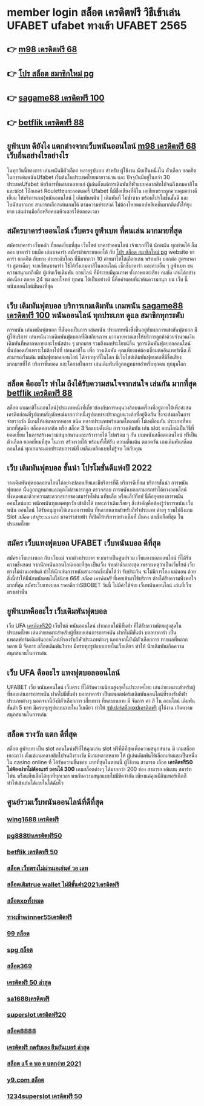 # member login สล็อต เครดิตฟรี วิธีเข้าเล่น UFABET ufabet ทางเข้า UFABET 2565

## 👉 [m98 เครดิตฟรี 68](https://mabet.net/20-free-100/)
## 👉 [โปร สล็อต สมาชิกใหม่ pg](https://mabet.net/register/)
## 👉 [sagame88 เครดิตฟรี 100](https://mabet.net/)
## 👉 [betflik เครดิตฟรี 88](https://mabet.net/credit-free-new/)

## ยูฟ่าเบท ดียังไง แตกต่างจากเว็บพนันออนไลน์ [m98 เครดิตฟรี 68](https://mabet.net/register/) เว็บอื่นอย่างไรอย่างไร

 ในทุกวันนี้ของการ เล่นพนันมีตัวเลือก หลายรูปแบบ สำหรับ ผู้ใช้งาน  นับเป็นหนึ่งใน ตัวเลือก ยอดฮิต ในการเล่นพนันUfabet เริ่มต้นในประเทศไทยมายาวนาน และ ปัจจุบันมีอยู่ในกว่า 30 ประเทศUfabet ห้บริการที่หลากหลายแก่ ผู้เล่นตั้งแต่การเดิมพันกีฬาแบบคลาสสิกไปจนถึงเกมคาสิโนและslot โป๊กเกอร์  Rouletteและลอตเตอรี  Ufabet นี้มีชื่อเสียงที่ดีใน เอเชียเพราะถูกควบคุมอย่างดีเยี่ยม ให้บริการเกม{พนันออนไลน์ | เดิมพันพนัน | เดิมพันที่ ไม่ซ้ำซาก พร้อมโปรโมชั่นชั้นดี และโบนัสมากมาย สามารถเลือกเล่นเกมได้ ตามความประสงค์ ไม่ต้องโหลดแอปพลิเคชั่นมากติดตั้งให้ยุงยาก เล่นผ่านมือถือหรือคอมพิวเตอร์ได้ตลอดเวลา 


## สมัครบาคาร่าออนไลน์ เว็บตรง  ยูฟ่าเบท ที่คนเล่น มากมายที่สุด 

สมัครบาคาร่า เว็บหลัก  ที่ยอดเยี่ยมที่สุด   เว็บไซต์ บาคาร่าออนไลน์ เจ้าแรกที่ให้ นักพนัน  ทุกท่านได้ ลิ้มลอง บาคาร่า บนมือ เล่นบาคาร่า สมัครผ่านระบบออโต้  กับ  [โปร สล็อต สมาชิกใหม่ pg](https://mabet.net/) website บาคาร่า ยอดฮิต  กับทาง ค่ายระดับโลก ที่มีมากกว่า 10 ค่ายมาให้ได้เลือกเล่น พร้อมยัง บอกต่อ สูตรบาคาร่า  สูตรเด็ดๆ  จากเซียนบาคาร่า ใช้ได้ทั้งเกมคาสิโนออนไลน์ เซ็กซี่บาคาร่า และค่ายอื่น ๆ ยูฟ่าเบท  ขน ความสนุกมาถึงมือ  ผู้เล่นเว็บเดิมพัน  ออนไลน์ ที่มีระบบมีคุณภาพ ทั้งภาพและเสียง คมชัด เล่นได้อย่างต่อเนื่อง ตลอด 24 ชม ตอบโจทย์  ทุกคน  ได้เป็นอย่างดี นี่คือคำตอบที่น่าค้นความสนุก บน เว็บ นี้ พนันออนไลน์มั่นคงที่สุด

## เว็บ  เดิมพันฟุตบอล  บริการเกมเดิมพัน เกมพนัน [sagame88 เครดิตฟรี 100](https://mabet.net/credit-free-new/) พนันออนไลน์ ทุกประเภท ดูแล  สมาชิกทุกระดับ 

การพนัน เล่นพนันฟุตบอล ที่มั่นคงเป็นการ เล่นพนัน ประเภทหนึ่งซึ่งขึ้นอยู่กับผลการแข่งขันฟุตบอล มีผู้ให้บริการ เล่นพนันวางเดิมพันฟุตบอลที่มีเสถียรภาพ มากมายพวกเขาให้บริการลูกค้าด้วยจำนวนเงินเดิมพันที่หลากหลายและโบนัสต่าง ๆ มากมาย รวมถึงผลประโยชน์อื่น ๆการเดิมพันฟุตบอลออนไลน์ นั้นปลอดภัยเพราะไม่ต้องไปที่ บ่อนคาสิโน เพื่อ วางเดิมพัน คุณเพียงแค่ต้องเชื่อมต่ออินเทอร์เน็ต ก็สามารถเริ่มเล่น พนันฟุตบอลออนไลน์ ได้จากทุกที่ในโลก มีเว็บไซต์เดิมพันฟุตบอลที่มีชื่อเสียง มากมายที่ให้ บริการชั้นยอด และโอกาสในการ เล่นเดิมพันที่ถูกกฎหมายสำหรับทุกคน ทุกมุมโลก 

## สล็อต  คืออะไร ทำไม ถึงได้รับความสนใจจากสนใจ เล่นกัน มากที่สุด [betflik เครดิตฟรี 88](https://mabet.net/) 

สล็อต เกมคาสิโนออนไลน์}ประเภทหนึ่งที่เกี่ยวข้องกับการหมุนวงล้อบนเครื่องที่อยู่ภายใต้เพื่อสะสมเครดิตก่อนที่รูปแบบสัญลักษณ์มากกว่าหนึ่งรูปแบบจะปรากฏบนวงล้อที่อยู่ติดกัน ซึ่งจะส่งผลในการ จ่ายรางวัล มีเกมให้เล่นหลากหลาย ชนิด  หลายประเภทพร้อมกลไกเกมที่ ไม่เหมือนกัน ประเภทที่พบมากที่สุดคือ สล็อตคลาสสิก หรือ สล็อต 3 รีลแบบดั้งเดิม  การวางเดิมพัน เล่น slot ออนไลน์เป็นวิธีที่ยอดเยี่ยม ในการสร้างความสนุกสนานและสร้างรายได้ ไปพร้อม ๆ กัน เกมพนันสล็อตออนไลน์ ฟรีเป็นตัวเลือก ยอดเยี่ยมที่สุด ในการ สร้างรายได้ พร้อมทั้งได้รับ ความตื่นเต้น ตลอดวัน เกมเดิมพันสล็อตออนไลน์ ทุกเกมจะมอบประสบการณ์ที่ เพลิดเพลิดแบบไม่รู้จบ ให้กับคุณ


## เว็บ  เดิมพันฟุตบอล ชั้นนำ โปรโมชั่นดีแห่งปี 2022

 วางเดิมพันฟุตบอลออนไลน์ได้อย่างปลอดภัยและมีบริการที่ดี บริการดีเยี่ยม บริการชั้นนำ การพนัน ฟุตบอล นั้นถูกกฎหมายและคุณไม่สามารถถูก ตรวจสอบ การพนันบอลสามารถทำได้ทางออนไลน์ทั้งหมดและด้วยความสะดวกสบายของสมาร์ทโฟน แท็บเล็ต หรือแล็ปท็อป นี่คือยุคของการพนันออนไลน์และ พนักพนันทุกเพศทุกวัย เข้าถึงได้ เยอะกว่าเดิมเรื่อยๆ สิ่งสำคัญคือต้องรู้ว่าการพนัน เว็บพนัน ออนไลน์ ได้รับอนุญาตให้เสนอการพนัน ที่หลากหลายสำหรับกีฬาประเภท ต่างๆ รวมไปถึงเกม Slot *สล็อต เข้าสู่ระบบ* และ บาคาร่าสายฟ้า  ที่เปิดให้บริการอย่างเต็มที่ มั่นคง น่าเชื่อถือที่สุด ในประเทศไทย 

## สมัคร เว็บแทงฟุตบอล  UFABET เว็บพนันบอล ดีที่สุด

สมัคร เว็บแทงบอล กับ  เว็บแม่ จากต่างประเทศ พวกเราเป็นศูนย์รวม เว็บแทงบอลออนไลน์ ที่ได้รับ ความชื่นชอบ จากนักพนันออนไลน์เยอะที่สุด เป็นเว็บ จ่ายค่าน้ำเยอะสุด เพราะเหตุว่าเป็นเว็บไซต์ เว็บตรงไม่ผ่านเอเย่นต์ ทำให้นักเล่นการพนันสามารถเชื่อมั่นได้ว่า รับประกัน จะไม่มีการโกง แน่นอน ด้วยสิ่งนี้ทำให้มีนักพนันคนไม่ใช่น้อย *666 สล็อต เครดิตฟรี* ที่เคยเข้ามาใช้บริการ ต่างได้รับความพึงพอใจ มากที่สุด สมัครเว็บแทงบอล  ราคาดีกว่าSBOBET วันนี้ ไม่มีค่าใช้จ่าย เว็บพนันออนไลน์ เล่นที่เว็บตรงเท่านั้น


## ยูฟ่าเบทคืออะไร  เว็บเดิมพันฟุตบอล 

เว็บ UFA  [เครดิตฟรี20](https://mabet.net/credit-free-100/) เว็บไซต์   พนันออนไลน์ ฝากถอนไม่มีขั้นต่ํา  ที่ได้รับความนิยมสูงสุดในประเทศไทย เล่นง่ายเหมาะสำหรับผู้ที่ชอบเล่นการการพนัน  ฝากไม่มีขั้นต่ํา บอลบาคาร่า  เป็นแพลตฟอร์มเดิมพันออนไลน์ที่รองรับกีฬาประเภทต่างๆ นอกจากนี้ยังมีตัวเลือกการ ทายผลที่หลากหลาย มี จัดการ  สล็อตเดิมพัน1บาท มีครบทุกรูปแบบภายในเว็บเดียว ทำให้  นักเดิมพันเกิดความสนุกสนานในการเล่น


## เว็บ UFA คืออะไร  แทงฟุตบอลออนไลน์


UFABET  เว็บ   พนันออนไลน์ เว็บตรง  ที่ได้รับความนิยมสูงสุดในประเทศไทย เล่นง่ายเหมาะสำหรับผู้ที่ชอบเล่นการการพนัน  ฝากไม่มีขั้นต่ํา บอลบาคาร่า  เป็นแพลตฟอร์มเดิมพันออนไลน์ที่รองรับกีฬาประเภทต่างๆ นอกจากนี้ยังมีตัวเลือกการ เสี่ยงทาง ที่หลากหลาย มี จัดการ  ค่า สิ โน ออนไลน์ เดิมพัน ขั้นต่ํา 5 บาท  มีครบทุกรูปแบบภายในเว็บเดียว ทำให้ [ซุปเปอร์สล็อตxdเครดิตฟรี](https://bio.link/tisawago) ผู้ใช้งาน เกิดความสนุกสนานในการเล่น


## สล็อต  รางวัล แตก ดีที่สุด

สล็อต ยูฟ่าเบท   เป็น slot ออนไลน์ฟรีที่ให้คุณเล่น slot ฟรีที่ดีที่สุดเพื่อความสนุกสนาน มี เกมสล็อต เยอะกว่า ตั้งแต่เกมคลาสสิกไปจนถึงรางวัล  มีเกมหลากหลาย ให้ ผู้เล่นเดิมพันได้เลือกเล่นและเป็นหนึ่งใน  casino online   ที่ ได้รับความชื่นชอบ มากที่สุดในตอนนี้  ผู้ใช้งาน   สามารถ เลือก **เครดิตฟรี50 ไม่ต้องฝากไม่ต้องแชร์ ถอนได้ 300** เกมสล็อตต่างๆ ได้มากกว่า 200 ช่อง สามารถ เล่นบน สมาร์ทโฟน หรือแท็บเล็ตได้ทุกที่ทุกเวลา พบกับความสนุกแบบไม่มีขีดจำกัด เพียงแค่คุณมีอินเทอร์เน็ตก็  ทำให้เข้าเล่นได้เลยในได้ฉับไว 


## ศูนย์รวมเว็บพนันออนไลน์ที่ดีที่สุด

### [wing1688 เครดิตฟรี](https://atom.io/themes/MABET.net%20แจกโบนัส%20สล็อต%20เว็บ%20ใหม่%20008%20สล็อต%20สล็อตแตกหนัก%2020รับ100)
### [pg888thเครดิตฟรี50](https://atom.io/themes/MABET.net%20แจกโบนัส%20สล็อต%20mgm99%20008%20สล็อต%20สล็อตแตกหนัก%2020รับ100)
### [betflik เครดิตฟรี 50](https://atom.io/themes/MABET.net%20แจกโบนัส%20สล็อต%20spx%20008%20สล็อต%20สล็อตแตกหนัก%2020รับ100)
### [สล็อต เว็บตรงไม่ผ่านเอเย่นต์ วอ เลท](https://atom.io/themes/MABET.net%20แจกโบนัส%20588ws%20เครดิตฟรี%20008%20สล็อต%20สล็อตแตกหนัก%2020รับ100)
### [สล็อตเติมtrue wallet ไม่มีขั้นต่ํา2021เครดิตฟรี](https://atom.io/themes/MABET.net%20แจกโบนัส%20boinclub%20เครดิตฟรี%20008%20สล็อต%20สล็อตแตกหนัก%2020รับ100)
### [สล็อตxoทั้งหมด](https://atom.io/themes/MABET.net%20แจกโบนัส%20สล็อต%20789%20เว็บตรง%20008%20สล็อต%20สล็อตแตกหนัก%2020รับ100)
### [ทางเข้าwinner55เครดิตฟรี](https://atom.io/themes/MABET.net%20แจกโบนัส%20ubet89%20เครดิตฟรี%20200%20บาท%20008%20สล็อต%20สล็อตแตกหนัก%2020รับ100)
### [99 สล็อต](https://atom.io/themes/MABET.net%20แจกโบนัส%20สล็อต%20imi689%20008%20สล็อต%20สล็อตแตกหนัก%2020รับ100)
### [spg สล็อต](https://atom.io/themes/MABET.net%20แจกโบนัส%20ค่าย%20สล็อต%20xo%20008%20สล็อต%20สล็อตแตกหนัก%2020รับ100)
### [สล็อต369](https://atom.io/themes/MABET.net%20แจกโบนัส%20ควีน%20สล็อต%20pg%20008%20สล็อต%20สล็อตแตกหนัก%2020รับ100)
### [เครดิตฟรี 50 ล่าสุด](https://atom.io/themes/MABET.net%20แจกโบนัส%20สล็อต%20ออนไลน์%20pg%20008%20สล็อต%20สล็อตแตกหนัก%2020รับ100)
### [sa1688เครดิตฟรี](https://atom.io/themes/MABET.net%20แจกโบนัส%20id%20888%20เครดิตฟรี%20008%20สล็อต%20สล็อตแตกหนัก%2020รับ100)
### [superslot เครดิตฟรี20](https://atom.io/themes/MABET.net%20แจกโบนัส%20สล็อต%20เครดิตฟรี%20100%20ไม่ต้องแชร์%202021%20008%20สล็อต%20สล็อตแตกหนัก%2020รับ100)
### [สล็อต8888](https://atom.io/themes/MABET.net%20แจกโบนัส%20zs8%20เครดิตฟรี%20008%20สล็อต%20สล็อตแตกหนัก%2020รับ100)
### [เครดิตฟรี กดรับเอง ยืนยันเบอร์ ล่าสุด](https://atom.io/themes/MABET.net%20แจกโบนัส%20678%20สล็อต%20008%20สล็อต%20สล็อตแตกหนัก%2020รับ100)
### [สล็อต แจ็ ค พอ ต แตกง่าย 2021](https://atom.io/themes/MABET.net%20แจกโบนัส%20สล็อต777ฟรีเครดิต50%20008%20สล็อต%20สล็อตแตกหนัก%2020รับ100)
### [y9.com สล็อต](https://atom.io/themes/MABET.net%20แจกโบนัส%20โปร%20โม%20ชั่%20น.%20สล็อต%20ฝาก%201%20บาท%20รับ%2050%20008%20สล็อต%20สล็อตแตกหนัก%2020รับ100)
### [1234superslot เครดิตฟรี 50](https://atom.io/themes/MABET.net%20แจกโบนัส%20สล็อต%20hilorich%20008%20สล็อต%20สล็อตแตกหนัก%2020รับ100)